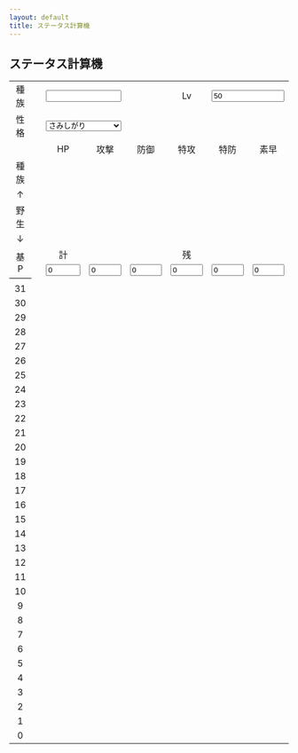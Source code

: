 ```yaml
---
layout: default
title: ステータス計算機
---
```


## ステータス計算機

<script src="{{ site.baseurl }}/js/jquery-1.12.4.min.js"></script>
<script src="{{ site.baseurl }}/js/jquery-ui.min.js"></script>
<link rel="stylesheet" href="{{ site.baseurl }}/css/jquery-ui.min.css" />
<link rel="stylesheet" href="{{ site.baseurl }}/css/poke-status.css" />
<script src="{{ site.baseurl }}/js/poke-status.js"></script>

<table border="0" cellpadding="0" cellspacing="0" style='border-collapse:collapse;table-layout:fixed;width:100%;max-width:400pt;'>
 <tr>
  <td class="xl82" align="center">種族</td>
  <td class="xl82" align="center" style='border-left:none;width:2pt'></td>
  <td colspan="2" class="xl82" align="center" style='border-left:none'><input type='text' style="width:100%" id="poke"></td>
  <td class="xl82" align="center" style='border-left:none'></td>
  <td class="xl82" align="center" style='border-left:none'>Lv</td>
  <td colspan="2" class="xl82" align="center" style='border-left:none'><input type='text' value="50" style="width:100%" id="lv"></td>
 </tr>
 <tr>
  <td class="xl82" align="center" style='border-top:none'>性格</td>
  <td class="xl82" align="center" style='border-top:none;border-left:none'></td>
  <td colspan="2" class="xl82" align="center" style='border-top:none;border-left:none'>
   <select id="nature" style="width:100%">
    <option value="さみしがり">さみしがり</option>
    <option value="ゆうかん">ゆうかん</option>
    <option value="いじっぱり">いじっぱり</option>
    <option value="やんちゃ">やんちゃ</option>
    <option value="ずぶとい">ずぶとい</option>
    <option value="のんき">のんき</option>
    <option value="わんぱく">わんぱく</option>
    <option value="のうてんき">のうてんき</option>
    <option value="おくびょう">おくびょう</option>
    <option value="せっかち">せっかち</option>
    <option value="ようき">ようき</option>
    <option value="むじゃき">むじゃき</option>
    <option value="ひかえめ">ひかえめ</option>
    <option value="おっとり">おっとり</option>
    <option value="れいせい">れいせい</option>
    <option value="うっかりや">うっかりや</option>
    <option value="おだやか">おだやか</option>
    <option value="おとなしい">おとなしい</option>
    <option value="なまいき">なまいき</option>
    <option value="しんちょう">しんちょう</option>
    <option value="がんばりや">がんばりや</option>
    <option value="きまぐれ">きまぐれ</option>
    <option value="すなお">すなお</option>
    <option value="てれや">てれや</option>
    <option value="まじめ">まじめ</option>
   </select>
  </td>
  <td class="xl82" align="center" style='border-top:none;border-left:none'></td>
  <td class="xl82" align="center" style='border-top:none;border-left:none'></td>
  <td colspan="2" class="xl82" align="center" style='border-top:none;border-left:none'></td>
 </tr>
 <tr>
  <td class="xl68"></td>
  <td class="xl72"></td>
  <td class="xl68" align="center" style='border-left:none;'>HP</td>
  <td class="xl68" align="center" style='border-left:none;'>攻撃</td>
  <td class="xl68" align="center" style='border-left:none;'>防御</td>
  <td class="xl68" align="center" style='border-left:none;'>特攻</td>
  <td class="xl68" align="center" style='border-left:none;'>特防</td>
  <td class="xl68" align="center" style='border-left:none;'>素早</td>
 </tr>
 <tr>
  <td class="xl71" align="center" style='border-top:none'>種族</td>
  <td class="xl74" style='border-top:none'></td>
  <td class="xl71" align="right" style='border-top:none;border-left:none' id='base_h'></td>
  <td class="xl71" align="right" style='border-top:none;border-left:none' id='base_a'></td>
  <td class="xl71" align="right" style='border-top:none;border-left:none' id='base_b'></td>
  <td class="xl71" align="right" style='border-top:none;border-left:none' id='base_c'></td>
  <td class="xl71" align="right" style='border-top:none;border-left:none' id='base_d'></td>
  <td class="xl71" align="right" style='border-top:none;border-left:none' id='base_s'></td>
 </tr>
 <tr>
  <td class="xl69" align="center" style='border-top:none'>↑</td>
  <td class="xl69" style='border-top:none'></td>
  <td class="xl69" align="right" style='border-top:none;border-left:none' id='upper_h'></td>
  <td class="xl69" align="right" style='border-top:none;border-left:none' id='upper_a'></td>
  <td class="xl69" align="right" style='border-top:none;border-left:none' id='upper_b'></td>
  <td class="xl69" align="right" style='border-top:none;border-left:none' id='upper_c'></td>
  <td class="xl69" align="right" style='border-top:none;border-left:none' id='upper_d'></td>
  <td class="xl69" align="right" style='border-top:none;border-left:none' id='upper_s'></td>
 </tr>
 <tr>
  <td class="xl67" align="center" style='border-top:none'>野生</td>
  <td class="xl67" style='border-top:none'></td>
  <td class="xl67" align="right" style='border-top:none;border-left:none' id='normal_h'></td>
  <td class="xl67" align="right" style='border-top:none;border-left:none' id='normal_a'></td>
  <td class="xl67" align="right" style='border-top:none;border-left:none' id='normal_b'></td>
  <td class="xl67" align="right" style='border-top:none;border-left:none' id='normal_c'></td>
  <td class="xl67" align="right" style='border-top:none;border-left:none' id='normal_d'></td>
  <td class="xl67" align="right" style='border-top:none;border-left:none' id='normal_s'></td>
 </tr>
 <tr>
  <td class="xl70" align="center" style='border-top:none'>↓</td>
  <td class="xl70" style='border-top:none'></td>
  <td class="xl70" align="right" style='border-top:none;border-left:none' id='lower_h'></td>
  <td class="xl70" align="right" style='border-top:none;border-left:none' id='lower_a'></td>
  <td class="xl70" align="right" style='border-top:none;border-left:none' id='lower_b'></td>
  <td class="xl70" align="right" style='border-top:none;border-left:none' id='lower_c'></td>
  <td class="xl70" align="right" style='border-top:none;border-left:none' id='lower_d'></td>
  <td class="xl70" align="right" style='border-top:none;border-left:none' id='lower_s'></td>
 </tr>
 <tr>
  <td rowspan="2" class="xl90" align="center" style='border-bottom:.5pt solid black;border-top:none'>基P</td>
  <td class="xl81" style='border-top:none;border-left:none'></td>
  <td class="xl71" align="center" style='border-top:none;border-left:none'>計</td>
  <td class="xl71" align="right" style='border-top:none;border-left:none' id='ev_all'></td>
  <td class="xl71" style='border-top:none;border-left:none'></td>
  <td class="xl71" align="center">残</td>
  <td class="xl71" align="right" style='border-left:none' id='ev_rest'></td>
  <td class="xl71" style='border-top:none;border-left:none'></td>
 </tr>
 <tr>
  <td class="xl74" style='border-top:none'></td>
  <td class="xl82" align="right" style='border-top:none;border-left:none'><input type='text' value="0" style="width:100%" id='ev_h'></td>
  <td class="xl82" align="right" style='border-top:none;border-left:none'><input type='text' value="0" style="width:100%" id='ev_a'></td>
  <td class="xl82" align="right" style='border-top:none;border-left:none'><input type='text' value="0" style="width:100%" id='ev_b'></td>
  <td class="xl82" align="right" style='border-top:none;border-left:none'><input type='text' value="0" style="width:100%" id='ev_c'></td>
  <td class="xl82" align="right" style='border-top:none;border-left:none'><input type='text' value="0" style="width:100%" id='ev_d'></td>
  <td class="xl82" align="right" style='border-top:none;border-left:none'><input type='text' value="0" style="width:100%" id='ev_s'></td>
 </tr>
 <tr>
  <td class="xl71" style='border-top:none'></td>
  <td class="xl74" style='border-top:none'></td>
  <td class="xl73" style='border-top:none;border-left:none' id='nature_h'></td>
  <td class="xl73" style='border-top:none;border-left:none' id='nature_a'></td>
  <td class="xl73" style='border-top:none;border-left:none' id='nature_b'></td>
  <td class="xl73" style='border-top:none;border-left:none' id='nature_c'></td>
  <td class="xl73" style='border-top:none;border-left:none' id='nature_d'></td>
  <td class="xl73" style='border-top:none;border-left:none' id='nature_s'></td>
 </tr>
 <tr>
  <td class="xl67" align="center" style='border-top:none'>31</td>
  <td class="xl76" style='border-top:none'></td>
  <td class="xl67" align="right" style='border-top:none;border-left:none' id='h31'></td>
  <td class="xl67" align="right" style='border-top:none;border-left:none' id='a31'></td>
  <td class="xl67" align="right" style='border-top:none;border-left:none' id='b31'></td>
  <td class="xl67" align="right" style='border-top:none;border-left:none' id='c31'></td>
  <td class="xl67" align="right" style='border-top:none;border-left:none' id='d31'></td>
  <td class="xl67" align="right" style='border-top:none;border-left:none' id='s31'></td>
 </tr>
 <tr>
  <td class="xl66" align="center" style='border-top:none'>30</td>
  <td class="xl78" style='border-top:none'></td>
  <td class="xl66" align="right" style='border-top:none;border-left:none' id='h30'></td>
  <td class="xl66" align="right" style='border-top:none;border-left:none' id='a30'></td>
  <td class="xl66" align="right" style='border-top:none;border-left:none' id='b30'></td>
  <td class="xl66" align="right" style='border-top:none;border-left:none' id='c30'></td>
  <td class="xl66" align="right" style='border-top:none;border-left:none' id='d30'></td>
  <td class="xl66" align="right" style='border-top:none;border-left:none' id='s30'></td>
 </tr>
 <tr>
  <td class="xl79" align="center">29</td>
  <td class="xl67" style='border-top:none;border-left:none'></td>
  <td class="xl67" align="right" style='border-top:none;border-left:none' id='h29'></td>
  <td class="xl67" align="right" style='border-top:none;border-left:none' id='a29'></td>
  <td class="xl67" align="right" style='border-top:none;border-left:none' id='b29'></td>
  <td class="xl67" align="right" style='border-top:none;border-left:none' id='c29'></td>
  <td class="xl67" align="right" style='border-top:none;border-left:none' id='d29'></td>
  <td class="xl67" align="right" style='border-top:none;border-left:none' id='s29'></td>
 </tr>
 <tr>
  <td class="xl66" align="center" style='border-top:none'>28</td>
  <td class="xl66" style='border-top:none;border-left:none'></td>
  <td class="xl66" align="right" style='border-top:none;border-left:none' id='h28'></td>
  <td class="xl66" align="right" style='border-top:none;border-left:none' id='a28'></td>
  <td class="xl66" align="right" style='border-top:none;border-left:none' id='b28'></td>
  <td class="xl66" align="right" style='border-top:none;border-left:none' id='c28'></td>
  <td class="xl66" align="right" style='border-top:none;border-left:none' id='d28'></td>
  <td class="xl66" align="right" style='border-top:none;border-left:none' id='s28'></td>
 </tr>
 <tr>
  <td class="xl67" align="center" style='border-top:none'>27</td>
  <td class="xl67" style='border-top:none;border-left:none'></td>
  <td class="xl67" align="right" style='border-top:none;border-left:none' id='h27'></td>
  <td class="xl67" align="right" style='border-top:none;border-left:none' id='a27'></td>
  <td class="xl67" align="right" style='border-top:none;border-left:none' id='b27'></td>
  <td class="xl67" align="right" style='border-top:none;border-left:none' id='c27'></td>
  <td class="xl67" align="right" style='border-top:none;border-left:none' id='d27'></td>
  <td class="xl67" align="right" style='border-top:none;border-left:none' id='s27'></td>
 </tr>
 <tr>
  <td class="xl66" align="center" style='border-top:none'>26</td>
  <td class="xl66" style='border-top:none;border-left:none'></td>
  <td class="xl66" align="right" style='border-top:none;border-left:none' id='h26'></td>
  <td class="xl66" align="right" style='border-top:none;border-left:none' id='a26'></td>
  <td class="xl66" align="right" style='border-top:none;border-left:none' id='b26'></td>
  <td class="xl66" align="right" style='border-top:none;border-left:none' id='c26'></td>
  <td class="xl66" align="right" style='border-top:none;border-left:none' id='d26'></td>
  <td class="xl66" align="right" style='border-top:none;border-left:none' id='s26'></td>
 </tr>
 <tr>
  <td class="xl67" align="center" style='border-top:none'>25</td>
  <td class="xl67" style='border-top:none;border-left:none'></td>
  <td class="xl67" align="right" style='border-top:none;border-left:none' id='h25'></td>
  <td class="xl67" align="right" style='border-top:none;border-left:none' id='a25'></td>
  <td class="xl67" align="right" style='border-top:none;border-left:none' id='b25'></td>
  <td class="xl67" align="right" style='border-top:none;border-left:none' id='c25'></td>
  <td class="xl67" align="right" style='border-top:none;border-left:none' id='d25'></td>
  <td class="xl67" align="right" style='border-top:none;border-left:none' id='s25'></td>
 </tr>
 <tr>
  <td class="xl66" align="center" style='border-top:none'>24</td>
  <td class="xl66" style='border-top:none;border-left:none'></td>
  <td class="xl66" align="right" style='border-top:none;border-left:none' id='h24'></td>
  <td class="xl66" align="right" style='border-top:none;border-left:none' id='a24'></td>
  <td class="xl66" align="right" style='border-top:none;border-left:none' id='b24'></td>
  <td class="xl66" align="right" style='border-top:none;border-left:none' id='c24'></td>
  <td class="xl66" align="right" style='border-top:none;border-left:none' id='d24'></td>
  <td class="xl66" align="right" style='border-top:none;border-left:none' id='s24'></td>
 </tr>
 <tr>
  <td class="xl67" align="center" style='border-top:none'>23</td>
  <td class="xl67" style='border-top:none;border-left:none'></td>
  <td class="xl67" align="right" style='border-top:none;border-left:none' id='h23'></td>
  <td class="xl67" align="right" style='border-top:none;border-left:none' id='a23'></td>
  <td class="xl67" align="right" style='border-top:none;border-left:none' id='b23'></td>
  <td class="xl67" align="right" style='border-top:none;border-left:none' id='c23'></td>
  <td class="xl67" align="right" style='border-top:none;border-left:none' id='d23'></td>
  <td class="xl67" align="right" style='border-top:none;border-left:none' id='s23'></td>
 </tr>
 <tr>
  <td class="xl66" align="center" style='border-top:none'>22</td>
  <td class="xl66" style='border-top:none;border-left:none'></td>
  <td class="xl66" align="right" style='border-top:none;border-left:none' id='h22'></td>
  <td class="xl66" align="right" style='border-top:none;border-left:none' id='a22'></td>
  <td class="xl66" align="right" style='border-top:none;border-left:none' id='b22'></td>
  <td class="xl66" align="right" style='border-top:none;border-left:none' id='c22'></td>
  <td class="xl66" align="right" style='border-top:none;border-left:none' id='d22'></td>
  <td class="xl66" align="right" style='border-top:none;border-left:none' id='s22'></td>
 </tr>
 <tr>
  <td class="xl67" align="center" style='border-top:none'>21</td>
  <td class="xl67" style='border-top:none;border-left:none'></td>
  <td class="xl67" align="right" style='border-top:none;border-left:none' id='h21'></td>
  <td class="xl67" align="right" style='border-top:none;border-left:none' id='a21'></td>
  <td class="xl67" align="right" style='border-top:none;border-left:none' id='b21'></td>
  <td class="xl67" align="right" style='border-top:none;border-left:none' id='c21'></td>
  <td class="xl67" align="right" style='border-top:none;border-left:none' id='d21'></td>
  <td class="xl67" align="right" style='border-top:none;border-left:none' id='s21'></td>
 </tr>
 <tr>
  <td class="xl66" align="center" style='border-top:none'>20</td>
  <td class="xl66" style='border-top:none;border-left:none'></td>
  <td class="xl66" align="right" style='border-top:none;border-left:none' id='h20'></td>
  <td class="xl66" align="right" style='border-top:none;border-left:none' id='a20'></td>
  <td class="xl66" align="right" style='border-top:none;border-left:none' id='b20'></td>
  <td class="xl66" align="right" style='border-top:none;border-left:none' id='c20'></td>
  <td class="xl66" align="right" style='border-top:none;border-left:none' id='d20'></td>
  <td class="xl66" align="right" style='border-top:none;border-left:none' id='s20'></td>
 </tr>
 <tr>
  <td class="xl67" align="center" style='border-top:none'>19</td>
  <td class="xl67" style='border-top:none;border-left:none'></td>
  <td class="xl67" align="right" style='border-top:none;border-left:none' id='h19'></td>
  <td class="xl67" align="right" style='border-top:none;border-left:none' id='a19'></td>
  <td class="xl67" align="right" style='border-top:none;border-left:none' id='b19'></td>
  <td class="xl67" align="right" style='border-top:none;border-left:none' id='c19'></td>
  <td class="xl67" align="right" style='border-top:none;border-left:none' id='d19'></td>
  <td class="xl67" align="right" style='border-top:none;border-left:none' id='s19'></td>
 </tr>
 <tr>
  <td class="xl66" align="center" style='border-top:none'>18</td>
  <td class="xl66" style='border-top:none;border-left:none'></td>
  <td class="xl66" align="right" style='border-top:none;border-left:none' id='h18'></td>
  <td class="xl66" align="right" style='border-top:none;border-left:none' id='a18'></td>
  <td class="xl66" align="right" style='border-top:none;border-left:none' id='b18'></td>
  <td class="xl66" align="right" style='border-top:none;border-left:none' id='c18'></td>
  <td class="xl66" align="right" style='border-top:none;border-left:none' id='d18'></td>
  <td class="xl66" align="right" style='border-top:none;border-left:none' id='s18'></td>
 </tr>
 <tr>
  <td class="xl67" align="center" style='border-top:none'>17</td>
  <td class="xl67" style='border-top:none;border-left:none'></td>
  <td class="xl67" align="right" style='border-top:none;border-left:none' id='h17'></td>
  <td class="xl67" align="right" style='border-top:none;border-left:none' id='a17'></td>
  <td class="xl67" align="right" style='border-top:none;border-left:none' id='b17'></td>
  <td class="xl67" align="right" style='border-top:none;border-left:none' id='c17'></td>
  <td class="xl67" align="right" style='border-top:none;border-left:none' id='d17'></td>
  <td class="xl67" align="right" style='border-top:none;border-left:none' id='s17'></td>
 </tr>
 <tr>
  <td class="xl66" align="center" style='border-top:none'>16</td>
  <td class="xl66" style='border-top:none;border-left:none'></td>
  <td class="xl66" align="right" style='border-top:none;border-left:none' id='h16'></td>
  <td class="xl66" align="right" style='border-top:none;border-left:none' id='a16'></td>
  <td class="xl66" align="right" style='border-top:none;border-left:none' id='b16'></td>
  <td class="xl66" align="right" style='border-top:none;border-left:none' id='c16'></td>
  <td class="xl66" align="right" style='border-top:none;border-left:none' id='d16'></td>
  <td class="xl66" align="right" style='border-top:none;border-left:none' id='s16'></td>
 </tr>
 <tr>
  <td class="xl67" align="center" style='border-top:none'>15</td>
  <td class="xl67" style='border-top:none;border-left:none'></td>
  <td class="xl67" align="right" style='border-top:none;border-left:none' id='h15'></td>
  <td class="xl67" align="right" style='border-top:none;border-left:none' id='a15'></td>
  <td class="xl67" align="right" style='border-top:none;border-left:none' id='b15'></td>
  <td class="xl67" align="right" style='border-top:none;border-left:none' id='c15'></td>
  <td class="xl67" align="right" style='border-top:none;border-left:none' id='d15'></td>
  <td class="xl67" align="right" style='border-top:none;border-left:none' id='s15'></td>
 </tr>
 <tr>
  <td class="xl66" align="center" style='border-top:none'>14</td>
  <td class="xl66" style='border-top:none;border-left:none'></td>
  <td class="xl66" align="right" style='border-top:none;border-left:none' id='h14'></td>
  <td class="xl66" align="right" style='border-top:none;border-left:none' id='a14'></td>
  <td class="xl66" align="right" style='border-top:none;border-left:none' id='b14'></td>
  <td class="xl66" align="right" style='border-top:none;border-left:none' id='c14'></td>
  <td class="xl66" align="right" style='border-top:none;border-left:none' id='d14'></td>
  <td class="xl66" align="right" style='border-top:none;border-left:none' id='s14'></td>
 </tr>
 <tr>
  <td class="xl67" align="center" style='border-top:none'>13</td>
  <td class="xl67" style='border-top:none;border-left:none'></td>
  <td class="xl67" align="right" style='border-top:none;border-left:none' id='h13'></td>
  <td class="xl67" align="right" style='border-top:none;border-left:none' id='a13'></td>
  <td class="xl67" align="right" style='border-top:none;border-left:none' id='b13'></td>
  <td class="xl67" align="right" style='border-top:none;border-left:none' id='c13'></td>
  <td class="xl67" align="right" style='border-top:none;border-left:none' id='d13'></td>
  <td class="xl67" align="right" style='border-top:none;border-left:none' id='s13'></td>
 </tr>
 <tr>
  <td class="xl66" align="center" style='border-top:none'>12</td>
  <td class="xl66" style='border-top:none;border-left:none'></td>
  <td class="xl66" align="right" style='border-top:none;border-left:none' id='h12'></td>
  <td class="xl66" align="right" style='border-top:none;border-left:none' id='a12'></td>
  <td class="xl66" align="right" style='border-top:none;border-left:none' id='b12'></td>
  <td class="xl66" align="right" style='border-top:none;border-left:none' id='c12'></td>
  <td class="xl66" align="right" style='border-top:none;border-left:none' id='d12'></td>
  <td class="xl66" align="right" style='border-top:none;border-left:none' id='s12'></td>
 </tr>
 <tr>
  <td class="xl67" align="center" style='border-top:none'>11</td>
  <td class="xl67" style='border-top:none;border-left:none'></td>
  <td class="xl67" align="right" style='border-top:none;border-left:none' id='h11'></td>
  <td class="xl67" align="right" style='border-top:none;border-left:none' id='a11'></td>
  <td class="xl67" align="right" style='border-top:none;border-left:none' id='b11'></td>
  <td class="xl67" align="right" style='border-top:none;border-left:none' id='c11'></td>
  <td class="xl67" align="right" style='border-top:none;border-left:none' id='d11'></td>
  <td class="xl67" align="right" style='border-top:none;border-left:none' id='s11'></td>
 </tr>
 <tr>
  <td class="xl66" align="center" style='border-top:none'>10</td>
  <td class="xl66" style='border-top:none;border-left:none'></td>
  <td class="xl66" align="right" style='border-top:none;border-left:none' id='h10'></td>
  <td class="xl66" align="right" style='border-top:none;border-left:none' id='a10'></td>
  <td class="xl66" align="right" style='border-top:none;border-left:none' id='b10'></td>
  <td class="xl66" align="right" style='border-top:none;border-left:none' id='c10'></td>
  <td class="xl66" align="right" style='border-top:none;border-left:none' id='d10'></td>
  <td class="xl66" align="right" style='border-top:none;border-left:none' id='s10'></td>
 </tr>
 <tr>
  <td class="xl67" align="center" style='border-top:none'>9</td>
  <td class="xl67" style='border-top:none;border-left:none'></td>
  <td class="xl67" align="right" style='border-top:none;border-left:none' id='h9'></td>
  <td class="xl67" align="right" style='border-top:none;border-left:none' id='a9'></td>
  <td class="xl67" align="right" style='border-top:none;border-left:none' id='b9'></td>
  <td class="xl67" align="right" style='border-top:none;border-left:none' id='c9'></td>
  <td class="xl67" align="right" style='border-top:none;border-left:none' id='d9'></td>
  <td class="xl67" align="right" style='border-top:none;border-left:none' id='s9'></td>
 </tr>
 <tr>
  <td class="xl66" align="center" style='border-top:none'>8</td>
  <td class="xl66" style='border-top:none;border-left:none'></td>
  <td class="xl66" align="right" style='border-top:none;border-left:none' id='h8'></td>
  <td class="xl66" align="right" style='border-top:none;border-left:none' id='a8'></td>
  <td class="xl66" align="right" style='border-top:none;border-left:none' id='b8'></td>
  <td class="xl66" align="right" style='border-top:none;border-left:none' id='c8'></td>
  <td class="xl66" align="right" style='border-top:none;border-left:none' id='d8'></td>
  <td class="xl66" align="right" style='border-top:none;border-left:none' id='s8'></td>
 </tr>
 <tr>
  <td class="xl67" align="center" style='border-top:none'>7</td>
  <td class="xl67" style='border-top:none;border-left:none'></td>
  <td class="xl67" align="right" style='border-top:none;border-left:none' id='h7'></td>
  <td class="xl67" align="right" style='border-top:none;border-left:none' id='a7'></td>
  <td class="xl67" align="right" style='border-top:none;border-left:none' id='b7'></td>
  <td class="xl67" align="right" style='border-top:none;border-left:none' id='c7'></td>
  <td class="xl67" align="right" style='border-top:none;border-left:none' id='d7'></td>
  <td class="xl67" align="right" style='border-top:none;border-left:none' id='s7'></td>
 </tr>
 <tr>
  <td class="xl66" align="center" style='border-top:none'>6</td>
  <td class="xl66" style='border-top:none;border-left:none'></td>
  <td class="xl66" align="right" style='border-top:none;border-left:none' id='h6'></td>
  <td class="xl66" align="right" style='border-top:none;border-left:none' id='a6'></td>
  <td class="xl66" align="right" style='border-top:none;border-left:none' id='b6'></td>
  <td class="xl66" align="right" style='border-top:none;border-left:none' id='c6'></td>
  <td class="xl66" align="right" style='border-top:none;border-left:none' id='d6'></td>
  <td class="xl66" align="right" style='border-top:none;border-left:none' id='s6'></td>
 </tr>
 <tr>
  <td class="xl67" align="center" style='border-top:none'>5</td>
  <td class="xl67" style='border-top:none;border-left:none'></td>
  <td class="xl67" align="right" style='border-top:none;border-left:none' id='h5'></td>
  <td class="xl67" align="right" style='border-top:none;border-left:none' id='a5'></td>
  <td class="xl67" align="right" style='border-top:none;border-left:none' id='b5'></td>
  <td class="xl67" align="right" style='border-top:none;border-left:none' id='c5'></td>
  <td class="xl67" align="right" style='border-top:none;border-left:none' id='d5'></td>
  <td class="xl67" align="right" style='border-top:none;border-left:none' id='s5'></td>
 </tr>
 <tr>
  <td class="xl66" align="center" style='border-top:none'>4</td>
  <td class="xl66" style='border-top:none;border-left:none'></td>
  <td class="xl66" align="right" style='border-top:none;border-left:none' id='h4'></td>
  <td class="xl66" align="right" style='border-top:none;border-left:none' id='a4'></td>
  <td class="xl66" align="right" style='border-top:none;border-left:none' id='b4'></td>
  <td class="xl66" align="right" style='border-top:none;border-left:none' id='c4'></td>
  <td class="xl66" align="right" style='border-top:none;border-left:none' id='d4'></td>
  <td class="xl66" align="right" style='border-top:none;border-left:none' id='s4'></td>
 </tr>
 <tr>
  <td class="xl67" align="center" style='border-top:none'>3</td>
  <td class="xl67" style='border-top:none;border-left:none'></td>
  <td class="xl67" align="right" style='border-top:none;border-left:none' id='h3'></td>
  <td class="xl67" align="right" style='border-top:none;border-left:none' id='a3'></td>
  <td class="xl67" align="right" style='border-top:none;border-left:none' id='b3'></td>
  <td class="xl67" align="right" style='border-top:none;border-left:none' id='c3'></td>
  <td class="xl67" align="right" style='border-top:none;border-left:none' id='d3'></td>
  <td class="xl67" align="right" style='border-top:none;border-left:none' id='s3'></td>
 </tr>
 <tr>
  <td class="xl66" align="center" style='border-top:none'>2</td>
  <td class="xl66" style='border-top:none;border-left:none'></td>
  <td class="xl66" align="right" style='border-top:none;border-left:none' id='h2'></td>
  <td class="xl66" align="right" style='border-top:none;border-left:none' id='a2'></td>
  <td class="xl66" align="right" style='border-top:none;border-left:none' id='b2'></td>
  <td class="xl66" align="right" style='border-top:none;border-left:none' id='c2'></td>
  <td class="xl66" align="right" style='border-top:none;border-left:none' id='d2'></td>
  <td class="xl66" align="right" style='border-top:none;border-left:none' id='s2'></td>
 </tr>
 <tr>
  <td class="xl67" align="center" style='border-top:none'>1</td>
  <td class="xl67" style='border-top:none;border-left:none'></td>
  <td class="xl67" align="right" style='border-top:none;border-left:none' id='h1'></td>
  <td class="xl67" align="right" style='border-top:none;border-left:none' id='a1'></td>
  <td class="xl67" align="right" style='border-top:none;border-left:none' id='b1'></td>
  <td class="xl67" align="right" style='border-top:none;border-left:none' id='c1'></td>
  <td class="xl67" align="right" style='border-top:none;border-left:none' id='d1'></td>
  <td class="xl67" align="right" style='border-top:none;border-left:none' id='s1'></td>
 </tr>
 <tr>
  <td class="xl66" align="center" style='border-top:none'>0</td>
  <td class="xl66" style='border-top:none;border-left:none'></td>
  <td class="xl66" align="right" style='border-top:none;border-left:none' id='h0'></td>
  <td class="xl66" align="right" style='border-top:none;border-left:none' id='a0'></td>
  <td class="xl66" align="right" style='border-top:none;border-left:none' id='b0'></td>
  <td class="xl66" align="right" style='border-top:none;border-left:none' id='c0'></td>
  <td class="xl66" align="right" style='border-top:none;border-left:none' id='d0'></td>
  <td class="xl66" align="right" style='border-top:none;border-left:none' id='s0'></td>
 </tr>
</table>
